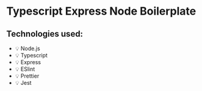 # Typescript Express Node Boilerplate


## Technologies used:
* :bulb: Node.js
* :bulb: Typescript
* :bulb: Express
* :bulb: ESlint
* :bulb: Prettier
* :bulb: Jest